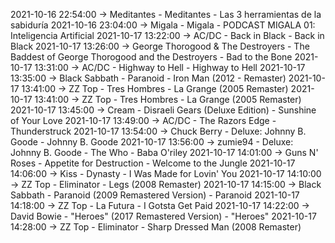 2021-10-16 22:54:00 -> Meditantes - Meditantes - Las 3 herramientas de la sabiduría
2021-10-16 23:04:00 -> Migala - Migala - PODCAST MIGALA 01: Inteligencia Artificial
2021-10-17 13:22:00 -> AC/DC - Back in Black - Back in Black
2021-10-17 13:26:00 -> George Thorogood & The Destroyers - The Baddest of George Thorogood and the Destroyers - Bad to the Bone
2021-10-17 13:31:00 -> AC/DC - Highway to Hell - Highway to Hell
2021-10-17 13:35:00 -> Black Sabbath - Paranoid - Iron Man (2012 - Remaster)
2021-10-17 13:41:00 -> ZZ Top - Tres Hombres - La Grange (2005 Remaster)
2021-10-17 13:41:00 -> ZZ Top - Tres Hombres - La Grange (2005 Remaster)
2021-10-17 13:45:00 -> Cream - Disraeli Gears (Deluxe Edition) - Sunshine of Your Love
2021-10-17 13:49:00 -> AC/DC - The Razors Edge - Thunderstruck
2021-10-17 13:54:00 -> Chuck Berry - Deluxe: Johnny B. Goode - Johnny B. Goode
2021-10-17 13:56:00 -> zumie94 - Deluxe: Johnny B. Goode - The Who - Baba O'riley
2021-10-17 14:01:00 -> Guns N' Roses - Appetite for Destruction - Welcome to the Jungle
2021-10-17 14:06:00 -> Kiss - Dynasty - I Was Made for Lovin' You
2021-10-17 14:10:00 -> ZZ Top - Eliminator - Legs (2008 Remaster)
2021-10-17 14:15:00 -> Black Sabbath - Paranoid (2009 Remastered Version) - Paranoid
2021-10-17 14:18:00 -> ZZ Top - La Futura - I Gotsta Get Paid
2021-10-17 14:22:00 -> David Bowie - "Heroes" (2017 Remastered Version) - "Heroes"
2021-10-17 14:28:00 -> ZZ Top - Eliminator - Sharp Dressed Man (2008 Remaster)
